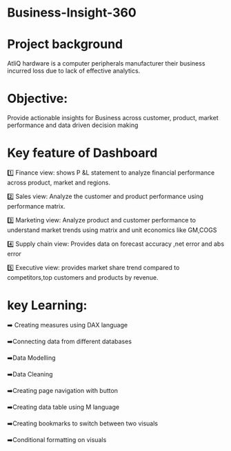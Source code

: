 # Business-Insight-360
# Project background
   AtliQ hardware is a computer peripherals manufacturer their business incurred loss due to lack of effective analytics.
# Objective: 
Provide actionable insights for Business across customer, product, market performance and data driven decision making 
# Key feature of Dashboard
1️⃣ Finance view: shows P &L statement to analyze financial performance across product, market and regions.

2️⃣ Sales view: Analyze the customer and product performance using performance matrix.

3️⃣ Marketing view: Analyze product and customer performance to understand market trends using matrix and unit economics like GM,COGS

4️⃣ Supply chain view: Provides data on forecast accuracy ,net error and abs error

5️⃣ Executive view: provides market share trend compared to competitors,top customers and products by revenue.

# key Learning:

➡️ Creating measures using DAX language

➡️Connecting data from different databases

➡️Data Modelling

➡️Data Cleaning

➡️Creating page navigation with button

➡️Creating data table using M language

➡️Creating bookmarks to switch between two visuals

➡️Conditional formatting on visuals 
 
